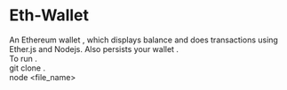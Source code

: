 # Eth-Wallet
An Ethereum wallet , which displays balance and does transactions using Ether.js and Nodejs.
Also persists your wallet .\
To run .\
git clone .\
node <file_name> 
